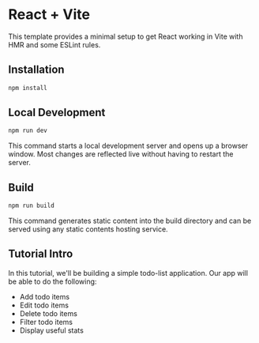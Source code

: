# React + Vite

This template provides a minimal setup to get React working in Vite with HMR and some ESLint rules.

## Installation

```js
npm install
```

## Local Development

```js
npm run dev
```

This command starts a local development server and opens up a browser window. Most changes are reflected live without having to restart the server.

## Build

```js
npm run build
```

This command generates static content into the build directory and can be served using any static contents hosting service.

## Tutorial Intro

In this tutorial, we'll be building a simple todo-list application. Our app will be able to do the following:

- Add todo items
- Edit todo items
- Delete todo items
- Filter todo items
- Display useful stats
